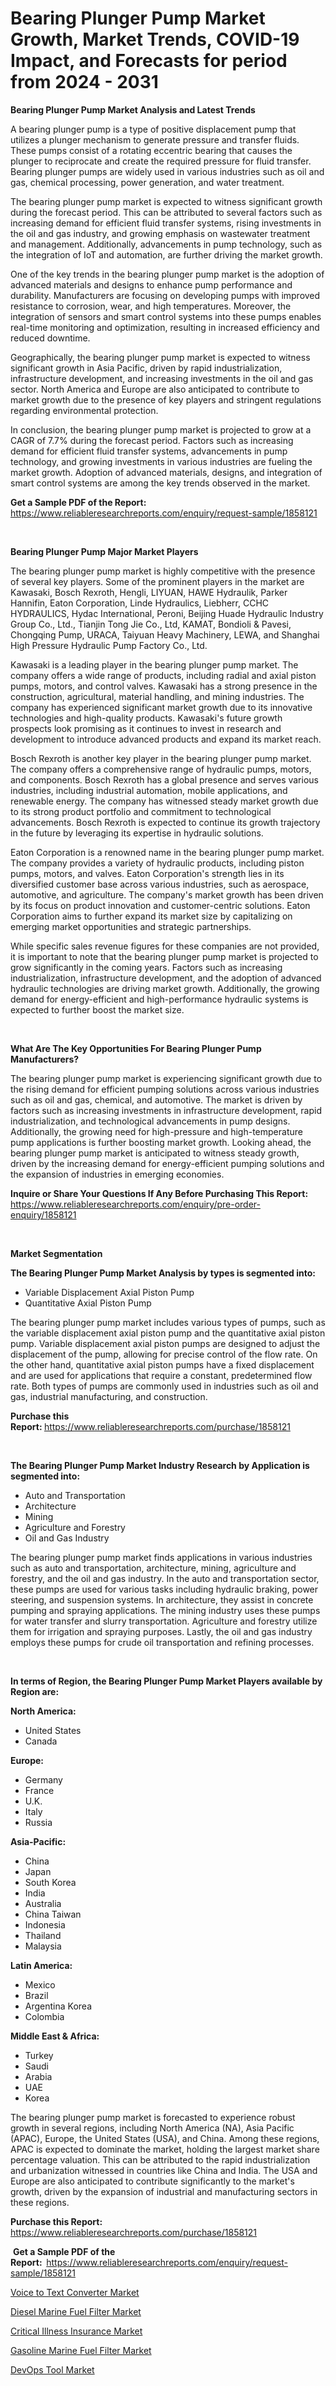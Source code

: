 <p><h1>Bearing Plunger Pump Market Growth, Market Trends, COVID-19 Impact, and Forecasts for period from 2024 - 2031</h1></p><p><strong>Bearing Plunger Pump Market Analysis and Latest Trends</strong></p>
<p><p>A bearing plunger pump is a type of positive displacement pump that utilizes a plunger mechanism to generate pressure and transfer fluids. These pumps consist of a rotating eccentric bearing that causes the plunger to reciprocate and create the required pressure for fluid transfer. Bearing plunger pumps are widely used in various industries such as oil and gas, chemical processing, power generation, and water treatment.</p><p>The bearing plunger pump market is expected to witness significant growth during the forecast period. This can be attributed to several factors such as increasing demand for efficient fluid transfer systems, rising investments in the oil and gas industry, and growing emphasis on wastewater treatment and management. Additionally, advancements in pump technology, such as the integration of IoT and automation, are further driving the market growth.</p><p>One of the key trends in the bearing plunger pump market is the adoption of advanced materials and designs to enhance pump performance and durability. Manufacturers are focusing on developing pumps with improved resistance to corrosion, wear, and high temperatures. Moreover, the integration of sensors and smart control systems into these pumps enables real-time monitoring and optimization, resulting in increased efficiency and reduced downtime.</p><p>Geographically, the bearing plunger pump market is expected to witness significant growth in Asia Pacific, driven by rapid industrialization, infrastructure development, and increasing investments in the oil and gas sector. North America and Europe are also anticipated to contribute to market growth due to the presence of key players and stringent regulations regarding environmental protection.</p><p>In conclusion, the bearing plunger pump market is projected to grow at a CAGR of 7.7% during the forecast period. Factors such as increasing demand for efficient fluid transfer systems, advancements in pump technology, and growing investments in various industries are fueling the market growth. Adoption of advanced materials, designs, and integration of smart control systems are among the key trends observed in the market.</p></p>
<p><strong>Get a Sample PDF of the Report:&nbsp;</strong> <a href="https://www.reliableresearchreports.com/enquiry/request-sample/1858121">https://www.reliableresearchreports.com/enquiry/request-sample/1858121</a></p>
<p>&nbsp;</p>
<p><strong>Bearing Plunger Pump Major Market Players</strong></p>
<p><p>The bearing plunger pump market is highly competitive with the presence of several key players. Some of the prominent players in the market are Kawasaki, Bosch Rexroth, Hengli, LIYUAN, HAWE Hydraulik, Parker Hannifin, Eaton Corporation, Linde Hydraulics, Liebherr, CCHC HYDRAULICS, Hydac International, Peroni, Beijing Huade Hydraulic Industry Group Co., Ltd., Tianjin Tong Jie Co., Ltd, KAMAT, Bondioli & Pavesi, Chongqing Pump, URACA, Taiyuan Heavy Machinery, LEWA, and Shanghai High Pressure Hydraulic Pump Factory Co., Ltd.</p><p>Kawasaki is a leading player in the bearing plunger pump market. The company offers a wide range of products, including radial and axial piston pumps, motors, and control valves. Kawasaki has a strong presence in the construction, agricultural, material handling, and mining industries. The company has experienced significant market growth due to its innovative technologies and high-quality products. Kawasaki's future growth prospects look promising as it continues to invest in research and development to introduce advanced products and expand its market reach.</p><p>Bosch Rexroth is another key player in the bearing plunger pump market. The company offers a comprehensive range of hydraulic pumps, motors, and components. Bosch Rexroth has a global presence and serves various industries, including industrial automation, mobile applications, and renewable energy. The company has witnessed steady market growth due to its strong product portfolio and commitment to technological advancements. Bosch Rexroth is expected to continue its growth trajectory in the future by leveraging its expertise in hydraulic solutions.</p><p>Eaton Corporation is a renowned name in the bearing plunger pump market. The company provides a variety of hydraulic products, including piston pumps, motors, and valves. Eaton Corporation's strength lies in its diversified customer base across various industries, such as aerospace, automotive, and agriculture. The company's market growth has been driven by its focus on product innovation and customer-centric solutions. Eaton Corporation aims to further expand its market size by capitalizing on emerging market opportunities and strategic partnerships.</p><p>While specific sales revenue figures for these companies are not provided, it is important to note that the bearing plunger pump market is projected to grow significantly in the coming years. Factors such as increasing industrialization, infrastructure development, and the adoption of advanced hydraulic technologies are driving market growth. Additionally, the growing demand for energy-efficient and high-performance hydraulic systems is expected to further boost the market size.</p></p>
<p>&nbsp;</p>
<p><strong>What Are The Key Opportunities For Bearing Plunger Pump Manufacturers?</strong></p>
<p><p>The bearing plunger pump market is experiencing significant growth due to the rising demand for efficient pumping solutions across various industries such as oil and gas, chemical, and automotive. The market is driven by factors such as increasing investments in infrastructure development, rapid industrialization, and technological advancements in pump designs. Additionally, the growing need for high-pressure and high-temperature pump applications is further boosting market growth. Looking ahead, the bearing plunger pump market is anticipated to witness steady growth, driven by the increasing demand for energy-efficient pumping solutions and the expansion of industries in emerging economies.</p></p>
<p><strong>Inquire or Share Your Questions If Any Before Purchasing This Report:</strong> <a href="https://www.reliableresearchreports.com/enquiry/pre-order-enquiry/1858121">https://www.reliableresearchreports.com/enquiry/pre-order-enquiry/1858121</a></p>
<p>&nbsp;</p>
<p><strong>Market Segmentation</strong></p>
<p><strong>The Bearing Plunger Pump Market Analysis by types is segmented into:</strong></p>
<p><ul><li>Variable Displacement Axial Piston Pump</li><li>Quantitative Axial Piston Pump</li></ul></p>
<p><p>The bearing plunger pump market includes various types of pumps, such as the variable displacement axial piston pump and the quantitative axial piston pump. Variable displacement axial piston pumps are designed to adjust the displacement of the pump, allowing for precise control of the flow rate. On the other hand, quantitative axial piston pumps have a fixed displacement and are used for applications that require a constant, predetermined flow rate. Both types of pumps are commonly used in industries such as oil and gas, industrial manufacturing, and construction.</p></p>
<p><strong>Purchase this Report:&nbsp;</strong><a href="https://www.reliableresearchreports.com/purchase/1858121">https://www.reliableresearchreports.com/purchase/1858121</a></p>
<p>&nbsp;</p>
<p><strong>The Bearing Plunger Pump Market Industry Research by Application is segmented into:</strong></p>
<p><ul><li>Auto and Transportation</li><li>Architecture</li><li>Mining</li><li>Agriculture and Forestry</li><li>Oil and Gas Industry</li></ul></p>
<p><p>The bearing plunger pump market finds applications in various industries such as auto and transportation, architecture, mining, agriculture and forestry, and the oil and gas industry. In the auto and transportation sector, these pumps are used for various tasks including hydraulic braking, power steering, and suspension systems. In architecture, they assist in concrete pumping and spraying applications. The mining industry uses these pumps for water transfer and slurry transportation. Agriculture and forestry utilize them for irrigation and spraying purposes. Lastly, the oil and gas industry employs these pumps for crude oil transportation and refining processes.</p></p>
<p>&nbsp;</p>
<p><strong>In terms of Region, the Bearing Plunger Pump Market Players available by Region are:</strong></p>
<p>
    <p> <strong> North America: </strong>
        <ul>
            <li>United States</li>
            <li>Canada</li>
        </ul>
        </p> 
    <p> <strong> Europe: </strong>
        <ul>
            <li>Germany</li>
            <li>France</li>
            <li>U.K.</li>
            <li>Italy</li>
            <li>Russia</li>
        </ul>
        </p> 
    <p> <strong> Asia-Pacific: </strong>
        <ul>
            <li>China</li>
            <li>Japan</li>
            <li>South Korea</li>
            <li>India</li>
            <li>Australia</li>
            <li>China Taiwan</li>
            <li>Indonesia</li>
            <li>Thailand</li>
            <li>Malaysia</li>
        </ul>
        </p> 
    <p> <strong> Latin America: </strong>
        <ul>
            <li>Mexico</li>
            <li>Brazil</li>
            <li>Argentina Korea</li>
            <li>Colombia</li>
        </ul>
        </p> 
    <p> <strong> Middle East & Africa: </strong>
        <ul>
            <li>Turkey</li>
            <li>Saudi</li>
            <li>Arabia</li>
            <li>UAE</li>
            <li>Korea</li>
        </ul>
    </p>
    </p>
<p><p>The bearing plunger pump market is forecasted to experience robust growth in several regions, including North America (NA), Asia Pacific (APAC), Europe, the United States (USA), and China. Among these regions, APAC is expected to dominate the market, holding the largest market share percentage valuation. This can be attributed to the rapid industrialization and urbanization witnessed in countries like China and India. The USA and Europe are also anticipated to contribute significantly to the market's growth, driven by the expansion of industrial and manufacturing sectors in these regions.</p></p>
<p><strong>Purchase this Report: </strong><a href="https://www.reliableresearchreports.com/purchase/1858121">https://www.reliableresearchreports.com/purchase/1858121</a></p>
<p>&nbsp;<strong>Get a Sample PDF of the Report:&nbsp;&nbsp;</strong><a href="https://www.reliableresearchreports.com/enquiry/request-sample/1858121">https://www.reliableresearchreports.com/enquiry/request-sample/1858121</a></p>
<p><strong></strong></p>
<p><p><a href="https://medium.com/@merrittrice2023/voice-to-text-converter-market-size-market-outlook-and-market-forecast-2023-to-2030-a62919eab27e">Voice to Text Converter Market</a></p><p><a href="https://github.com/RickHolmes3/Market-Research-Report-List-2/blob/main/diesel-marine-fuel-filter-market.md">Diesel Marine Fuel Filter Market</a></p><p><a href="https://medium.com/@merrittrice2023/critical-illness-insurance-market-trends-and-market-analysis-forecasted-for-period-2023-2030-0f4c471dd9f6">Critical Illness Insurance Market</a></p><p><a href="https://github.com/GroverBarry/Market-Research-Report-List-3/blob/main/gasoline-marine-fuel-filter-market.md">Gasoline Marine Fuel Filter Market</a></p><p><a href="https://medium.com/@merrittrice2023/devops-tool-market-size-market-outlook-and-market-forecast-2023-to-2030-9d5cb485fc61">DevOps Tool Market</a></p></p>